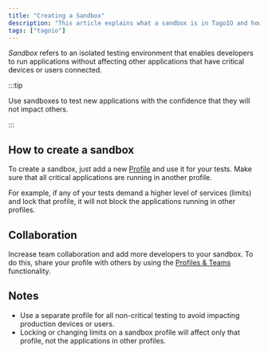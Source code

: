 ```yaml
---
title: "Creating a Sandbox"
description: "This article explains what a sandbox is in TagoIO and how to create and use a sandbox (a separate profile) to safely test applications without affecting critical apps or users. It also covers collaboration tips for sharing sandboxes with other developers."
tags: ["tagoio"]
---
```

*Sandbox* refers to an isolated testing environment that enables developers to run applications without affecting other applications that have critical devices or users connected.

:::tip

Use sandboxes to test new applications with the confidence that they will not impact others.

:::

## How to create a sandbox
To create a sandbox, just add a new [Profile](https://admin.tago.io/profile) and use it for your tests. Make sure that all critical applications are running in another profile.

For example, if any of your tests demand a higher level of services (limits) and lock that profile, it will not block the applications running in other profiles.

## Collaboration
Increase team collaboration and add more developers to your sandbox. To do this, share your profile with others by using the [Profiles & Teams](/docs/tagoio//profiles/team-management-sharing-your-profile) functionality.

## Notes
- Use a separate profile for all non-critical testing to avoid impacting production devices or users.
- Locking or changing limits on a sandbox profile will affect only that profile, not the applications in other profiles.